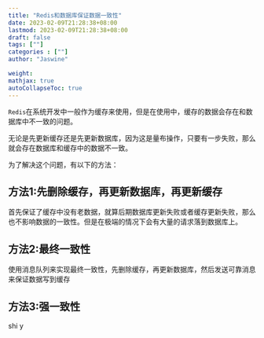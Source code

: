 ```yaml
---
title: "Redis和数据库保证数据一致性"
date: 2023-02-09T21:28:38+08:00
lastmod: 2023-02-09T21:28:38+08:00
draft: false
tags: [""]
categories : [""]
author: "Jaswine"

weight:
mathjax: true
autoCollapseToc: true
---
```


`Redis`在系统开发中一般作为缓存来使用，但是在使用中，缓存的数据会存在和数据库中不一致的问题。

无论是先更新缓存还是先更新数据库，因为这是量布操作，只要有一步失败，那么就会存在数据库和缓存中的数据不一致。

为了解决这个问题，有以下的方法：

## 方法1:先删除缓存，再更新数据库，再更新缓存

首先保证了缓存中没有老数据，就算后期数据库更新失败或者缓存更新失败，那么也不影响数据的一致性。但是在极端的情况下会有大量的请求落到数据库上。

## 方法2:最终一致性

使用消息队列来实现最终一致性，先删除缓存，再更新数据库，然后发送可靠消息来保证数据写到缓存

## 方法3:强一致性

shi y
